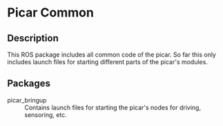 # Picar Common

## Description
This ROS package includes all common code of the picar. So far this only includes launch files for starting different parts of the picar's modules.

## Packages

<dl>
  <dt>picar_bringup</dt>
  <dd>Contains launch files for starting the picar's nodes for driving, sensoring, etc.</dd>
</dl>
